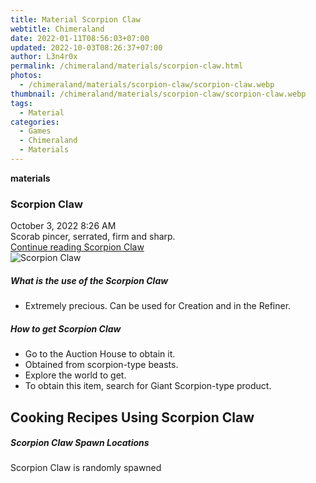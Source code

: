 ```yaml
---
title: Material Scorpion Claw
webtitle: Chimeraland
date: 2022-01-11T08:56:03+07:00
updated: 2022-10-03T08:26:37+07:00
author: L3n4r0x
permalink: /chimeraland/materials/scorpion-claw.html
photos:
  - /chimeraland/materials/scorpion-claw/scorpion-claw.webp
thumbnail: /chimeraland/materials/scorpion-claw/scorpion-claw.webp
tags:
  - Material
categories:
  - Games
  - Chimeraland
  - Materials
---
```


<section id="bootstrap-wrapper">
  <link
    rel="stylesheet"
    href="https://cdn.statically.io/gh/dimaslanjaka/Web-Manajemen/40ac3225/css/bootstrap-4.5-wrapper.css"
  />
  <div
    class="row g-0 border rounded overflow-hidden flex-md-row mb-4 shadow-sm position-relative"
  >
    <div class="col p-4 d-flex flex-column position-static">
      <strong class="d-inline-block mb-2 text-success">materials</strong>
      <h3 class="mb-0">Scorpion Claw</h3>
      <div class="mb-1 text-muted">October 3, 2022 8:26 AM</div>
      <div class="mb-2 border p-1">
        Scorab pincer, serrated, firm and sharp.
      </div>
      <a
        href="/chimeraland/materials/scorpion-claw.html"
        class="stretched-link d-none"
        >Continue reading Scorpion Claw</a
      >
    </div>
    <div class="col-auto d-none d-lg-block">
      <img
        src="/chimeraland/materials/scorpion-claw/scorpion-claw.webp"
        alt="Scorpion Claw"
      />
    </div>
  </div>
  <div class="row">
    <div class="col-lg-6 col-12 mb-2">
      <div class="card">
        <div class="card-body">
          <h5 class="card-title">What is the use of the Scorpion Claw</h5>
          <div class="card-text">
            <ul>
              <li>
                Extremely precious. Can be used for Creation and in the Refiner.
              </li>
            </ul>
          </div>
        </div>
      </div>
    </div>
    <div class="col-lg-6 col-12 mb-2">
      <div class="card">
        <div class="card-body">
          <h5 class="card-title">How to get Scorpion Claw</h5>
          <div class="card-text">
            <ul>
              <li>Go to the Auction House to obtain it.</li>
              <li>Obtained from scorpion-type beasts.</li>
              <li>Explore the world to get.</li>
              <li>
                To obtain this item, search for Giant Scorpion-type product.
              </li>
            </ul>
          </div>
        </div>
      </div>
    </div>
    <div class="col-lg-6 col-12 mb-2">
      <h2 id="cookable">Cooking Recipes Using Scorpion Claw</h2>
    </div>
    <div class="col-12 mb-2">
      <h5>Scorpion Claw Spawn Locations</h5>
      <p>Scorpion Claw is randomly spawned</p>
    </div>
  </div>
</section>